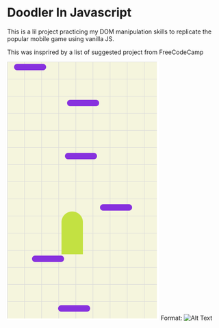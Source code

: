 # Doodler In Javascript

This is a lil project practicing my DOM manipulation skills to replicate the popular mobile game using vanilla JS.

This was insprired by a list of suggested project from FreeCodeCamp

![Doodler image](/Doodler/DoodlerImage.PNG)
Format: ![Alt Text](url)

